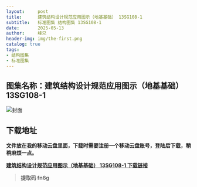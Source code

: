 ```yaml
---
layout:     post
title:      建筑结构设计规范应用图示（地基基础） 13SG108-1
subtitle:   标准图集 结构图集 13SG108-1
date:       2025-05-13
author:     峰兄
header-img: img/the-first.png
catalog: true
tags:
- 结构图集
- 标准图集
---
```

## 图集名称：建筑结构设计规范应用图示（地基基础） 13SG108-1
![封面](https://pic1.imgdb.cn/item/6822b9e958cb8da5c8ef9058.jpg)

## 下载地址 ##
**文件放在我的移动云盘里面，下载时需要注册一个移动云盘账号，登陆后下载，稍稍麻烦一点。**  
  
[**建筑结构设计规范应用图示（地基基础） 13SG108-1 下载链接**](https://caiyun.139.com/m/i?2nc6qhAwcRPkg)

> **提取码 fn6g**

